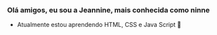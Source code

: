 ### Olá amigos, eu sou a Jeannine, mais conhecida como ninne 

 - Atualmente estou aprendendo HTML, CSS e Java Script
💋
